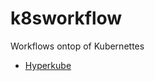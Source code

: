 # k8sworkflow
Workflows ontop of Kubernettes

- [Hyperkube](https://hub.docker.com/r/jetstack/hyperkube/)
